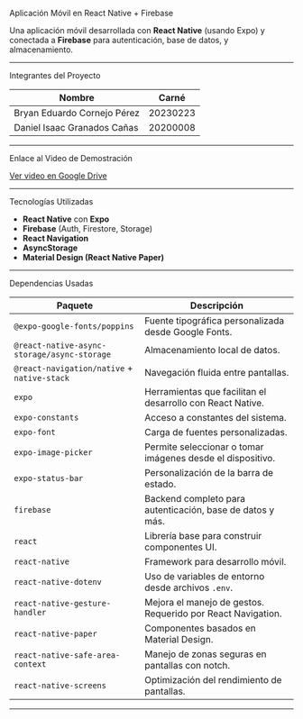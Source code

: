  Aplicación Móvil en React Native + Firebase

Una aplicación móvil desarrollada con **React Native** (usando Expo) y conectada a **Firebase** para autenticación, base de datos, y almacenamiento.

---

 Integrantes del Proyecto

| Nombre                          | Carné     |
|--------------------------------|-----------|
| Bryan Eduardo Cornejo Pérez    | 20230223  |
| Daniel Isaac Granados Cañas    | 20200008  |

---

 Enlace al Video de Demostración

 [Ver video en Google Drive](https://drive.google.com/file/d/1blh6arfVf4v7m4iXs4mNzTua-vwxgXwg/view?usp=sharing)

---

 Tecnologías Utilizadas

- **React Native** con **Expo**
- **Firebase** (Auth, Firestore, Storage)
- **React Navigation**
- **AsyncStorage**
- **Material Design (React Native Paper)**

---

 Dependencias Usadas

| Paquete                                      | Descripción |
|---------------------------------------------|-------------|
| `@expo-google-fonts/poppins`                | Fuente tipográfica personalizada desde Google Fonts. |
| `@react-native-async-storage/async-storage` | Almacenamiento local de datos. |
| `@react-navigation/native` + `native-stack` | Navegación fluida entre pantallas. |
| `expo`                                      | Herramientas que facilitan el desarrollo con React Native. |
| `expo-constants`                            | Acceso a constantes del sistema. |
| `expo-font`                                 | Carga de fuentes personalizadas. |
| `expo-image-picker`                         | Permite seleccionar o tomar imágenes desde el dispositivo. |
| `expo-status-bar`                           | Personalización de la barra de estado. |
| `firebase`                                  | Backend completo para autenticación, base de datos y más. |
| `react`                                     | Librería base para construir componentes UI. |
| `react-native`                              | Framework para desarrollo móvil. |
| `react-native-dotenv`                       | Uso de variables de entorno desde archivos `.env`. |
| `react-native-gesture-handler`              | Mejora el manejo de gestos. Requerido por React Navigation. |
| `react-native-paper`                        | Componentes basados en Material Design. |
| `react-native-safe-area-context`            | Manejo de zonas seguras en pantallas con notch. |
| `react-native-screens`                      | Optimización del rendimiento de pantallas. |

---

 

